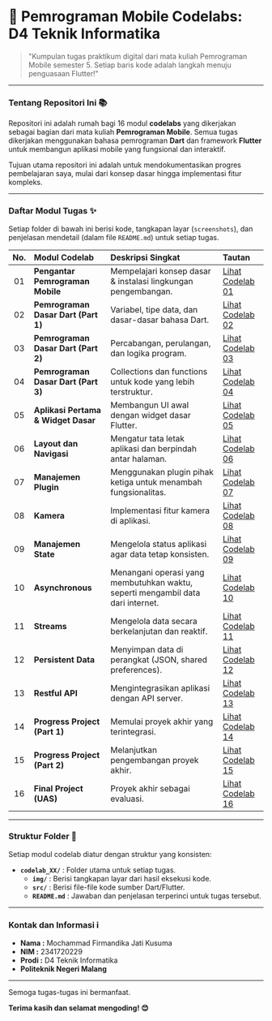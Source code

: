 # 🚀 Pemrograman Mobile Codelabs: D4 Teknik Informatika

> "Kumpulan tugas praktikum digital dari mata kuliah Pemrograman Mobile semester 5. Setiap baris kode adalah langkah menuju penguasaan Flutter!"

---

### Tentang Repositori Ini 📚

Repositori ini adalah rumah bagi 16 modul **codelabs** yang dikerjakan sebagai bagian dari mata kuliah **Pemrograman Mobile**. Semua tugas dikerjakan menggunakan bahasa pemrograman **Dart** dan framework **Flutter** untuk membangun aplikasi mobile yang fungsional dan interaktif.

Tujuan utama repositori ini adalah untuk mendokumentasikan progres pembelajaran saya, mulai dari konsep dasar hingga implementasi fitur kompleks.

---

### Daftar Modul Tugas ✨

Setiap folder di bawah ini berisi kode, tangkapan layar (`screenshots`), dan penjelasan mendetail (dalam file `README.md`) untuk setiap tugas.

| No. | Modul Codelab                       | Deskripsi Singkat                                                               | Tautan                                                                                                               |
| :-: | :---------------------------------- | :------------------------------------------------------------------------------ | :------------------------------------------------------------------------------------------------------------------- |
| 01  | **Pengantar Pemrograman Mobile**    | Mempelajari konsep dasar & instalasi lingkungan pengembangan.                   | [Lihat Codelab 01](https://github.com/FirmanJK/Codelabs-Pemrograman-Mobile/tree/main/codelab01_dart)                 |
| 02  | **Pemrograman Dasar Dart (Part 1)** | Variabel, tipe data, dan dasar-dasar bahasa Dart.                               | [Lihat Codelab 02](https://github.com/FirmanJK/Codelabs-Pemrograman-Mobile/tree/main/codelab02_dart)                 |
| 03  | **Pemrograman Dasar Dart (Part 2)** | Percabangan, perulangan, dan logika program.                                    | [Lihat Codelab 03](https://github.com/FirmanJK/Codelabs-Pemrograman-Mobile/tree/main/codelab03_conditional_and_loop) |
| 04  | **Pemrograman Dasar Dart (Part 3)** | Collections dan functions untuk kode yang lebih terstruktur.                    | [Lihat Codelab 04](https://github.com/FirmanJK/Codelabs-Pemrograman-Mobile/tree/main/codelab04_dart_part3)                                                                                                 |
| 05  | **Aplikasi Pertama & Widget Dasar** | Membangun UI awal dengan widget dasar Flutter.                                  | [Lihat Codelab 05](https://github.com/FirmanJK/Codelabs-Pemrograman-Mobile/tree/main/codelab05_aplikasi_pertama_widget_dasar_flutter)                                                                                                  |
| 06  | **Layout dan Navigasi**             | Mengatur tata letak aplikasi dan berpindah antar halaman.                       | [Lihat Codelab 06](https://github.com/FirmanJK/Codelabs-Pemrograman-Mobile/tree/main/codelab06_layout_dan_navigasi)                                                                                                |
| 07  | **Manajemen Plugin**                | Menggunakan plugin pihak ketiga untuk menambah fungsionalitas.                  | [Lihat Codelab 07](https://github.com/FirmanJK/Codelabs-Pemrograman-Mobile/tree/main/codelab07_manajemen_plugin/flutter_plugin_pubdev)                                                                                                 |
| 08  | **Kamera**                          | Implementasi fitur kamera di aplikasi.                                          | [Lihat Codelab 08](https://github.com/FirmanJK/Codelabs-Pemrograman-Mobile/tree/main/codelab09_kamera)                                                                                                 |
| 09  | **Manajemen State**                 | Mengelola status aplikasi agar data tetap konsisten.                            | [Lihat Codelab 09](https://github.com/FirmanJK/Codelabs-Pemrograman-Mobile/tree/main/codelab010_dasar_state_manajemen/master_plan)                                                                                                 |
| 10  | **Asynchronous**                    | Menangani operasi yang membutuhkan waktu, seperti mengambil data dari internet. | [Lihat Codelab 10]()                                                                                                 |
| 11  | **Streams**                         | Mengelola data secara berkelanjutan dan reaktif.                                | [Lihat Codelab 11]()                                                                                                 |
| 12  | **Persistent Data**                 | Menyimpan data di perangkat (JSON, shared preferences).                         | [Lihat Codelab 12]()                                                                                                 |
| 13  | **Restful API**                     | Mengintegrasikan aplikasi dengan API server.                                    | [Lihat Codelab 13]()                                                                                                 |
| 14  | **Progress Project (Part 1)**       | Memulai proyek akhir yang terintegrasi.                                         | [Lihat Codelab 14]()                                                                                                 |
| 15  | **Progress Project (Part 2)**       | Melanjutkan pengembangan proyek akhir.                                          | [Lihat Codelab 15]()                                                                                                 |
| 16  | **Final Project (UAS)**             | Proyek akhir sebagai evaluasi.                                                  | [Lihat Codelab 16]()                                                                                                 |

---

### Struktur Folder 📂

Setiap modul codelab diatur dengan struktur yang konsisten:

- **`codelab_XX/`** : Folder utama untuk setiap tugas.
  - **`img/`** : Berisi tangkapan layar dari hasil eksekusi kode.
  - **`src/`** : Berisi file-file kode sumber Dart/Flutter.
  - **`README.md`** : Jawaban dan penjelasan terperinci untuk tugas tersebut.

---

### Kontak dan Informasi ℹ️

- **Nama :** Mochammad Firmandika Jati Kusuma
- **NIM :** 2341720229
- **Prodi :** D4 Teknik Informatika
- **Politeknik Negeri Malang**

---

Semoga tugas-tugas ini bermanfaat.

**Terima kasih dan selamat mengoding! 😊**
